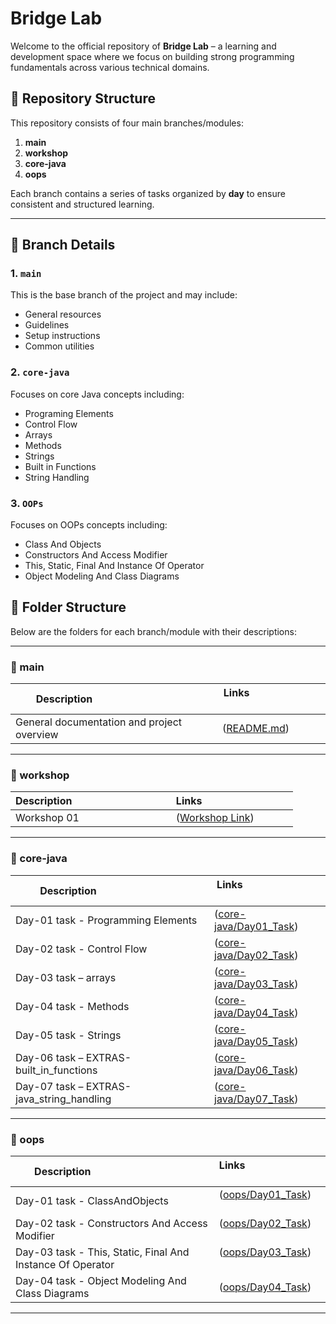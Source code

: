 # Bridge Lab

Welcome to the official repository of **Bridge Lab** – a learning and development space where we focus on building strong programming fundamentals across various technical domains.

## 📁 Repository Structure

This repository consists of four main branches/modules:

1. **main**
2. **workshop**
3. **core-java**
4. **oops**


Each branch contains a series of tasks organized by **day** to ensure consistent and structured learning.

---

## 📌 Branch Details

### 1. `main`
This is the base branch of the project and may include:
- General resources
- Guidelines
- Setup instructions
- Common utilities

### 2. `core-java`
Focuses on core Java concepts including:
- Programing Elements
- Control Flow
- Arrays
- Methods
- Strings
- Built in Functions
- String Handling

### 3. `OOPs`
Focuses on OOPs concepts including:
- Class And Objects
- Constructors And Access Modifier
- This, Static, Final And Instance Of Operator
- Object Modeling And Class Diagrams


## 📁 Folder Structure

Below are the folders for each branch/module with their descriptions:

---

### 🔹 main

| Description                                      | Links                               |
|--------------------------------------------------|-------------------------------------|
| General documentation and project overview       | ([README.md](https://github.com/sakshi26tangar/BridgeLabz-SIPP-Training/tree/main))|

---

### 🔹 workshop

| Description                                   | Links                                  |
|-----------------------------------------------|---------------------------------------|
| Workshop 01             | ([Workshop Link](https://github.com/sakshi26tangar/BridgeLabz-SIPP-Training/tree/Workshop/Workshop_01(28-06-25)))   |

---

### 🔹 core-java

| Description                                | Links                               |
|--------------------------------------------|------------------------------------|
|Day-01 task - Programming Elements | ([core-java/Day01_Task](https://github.com/sakshi26tangar/BridgeLabz-SIPP-Training/tree/core-java/Day-01_ProgrammingElements)) |
| Day-02 task - Control Flow           | ([core-java/Day02_Task](https://github.com/sakshi26tangar/BridgeLabz-SIPP-Training/tree/core-java/Day-02_ControlFlow)) |
| Day-03 task – arrays      | ([core-java/Day03_Task](https://github.com/sakshi26tangar/BridgeLabz-SIPP-Training/tree/core-java/Day-03_Arrays)) |
|Day-04 task -  Methods | ([core-java/Day04_Task](https://github.com/sakshi26tangar/BridgeLabz-SIPP-Training/tree/core-java/Day-04_Methods)) |
| Day-05 task - Strings         | ([core-java/Day05_Task](https://github.com/sakshi26tangar/BridgeLabz-SIPP-Training/tree/core-java/Day-05_Strings)) |
| Day-06 task – EXTRAS-built_in_functions      | ([core-java/Day06_Task](https://github.com/sakshi26tangar/BridgeLabz-SIPP-Training/tree/core-java/EXTRAS-built_in_functions)) |
|  Day-07 task – EXTRAS-java_string_handling      | ([core-java/Day07_Task](https://github.com/sakshi26tangar/BridgeLabz-SIPP-Training/tree/core-java/EXTRAS-java_string_handling)) |

---

### 🔹 oops

| Description                                     | Links                               |
|-------------------------------------------------|------------------------------------|
| Day-01 task - ClassAndObjects   | ([oops/Day01_Task](https://github.com/sakshi26tangar/BridgeLabz-SIPP-Training/tree/OOPs/Day-01_ClassAndObjects))     |
| Day-02 task - Constructors And Access Modifier  | ([oops/Day02_Task](https://github.com/sakshi26tangar/BridgeLabz-SIPP-Training/tree/OOPs/Day-02_ConstructorsAndAccessModifier))     |
| Day-03 task - This, Static, Final And Instance Of Operator  | ([oops/Day03_Task](https://github.com/sakshi26tangar/BridgeLabz-SIPP-Training/tree/OOPs/Day-03_Day-03_This-Static-Final-InstanceOfOperator))     |
| Day-04 task - Object Modeling And Class Diagrams       | ([oops/Day04_Task](https://github.com/sakshi26tangar/BridgeLabz-SIPP-Training/tree/OOPs/Day-04_ObjectModeling-And-ClassDiagrams/Object%20modeling)) |

---
